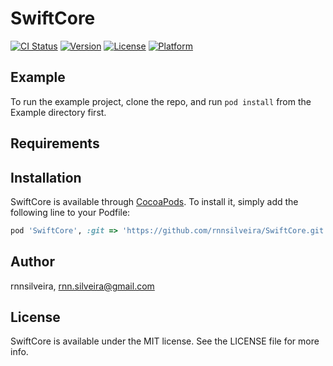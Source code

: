 # SwiftCore

[![CI Status](https://img.shields.io/travis/rnnsilveira/SwiftCore.svg?style=flat)](https://travis-ci.org/rnnsilveira/SwiftCore)
[![Version](https://img.shields.io/cocoapods/v/SwiftCore.svg?style=flat)](https://cocoapods.org/pods/SwiftCore)
[![License](https://img.shields.io/cocoapods/l/SwiftCore.svg?style=flat)](https://cocoapods.org/pods/SwiftCore)
[![Platform](https://img.shields.io/cocoapods/p/SwiftCore.svg?style=flat)](https://cocoapods.org/pods/SwiftCore)

## Example

To run the example project, clone the repo, and run `pod install` from the Example directory first.

## Requirements

## Installation

SwiftCore is available through [CocoaPods](https://cocoapods.org). To install
it, simply add the following line to your Podfile:

```ruby
pod 'SwiftCore', :git => 'https://github.com/rnnsilveira/SwiftCore.git'
```

## Author

rnnsilveira, rnn.silveira@gmail.com

## License

SwiftCore is available under the MIT license. See the LICENSE file for more info.

